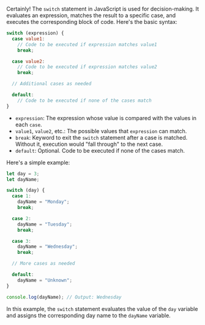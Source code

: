 Certainly! The `switch` statement in JavaScript is used for decision-making. It evaluates an expression, matches the result to a specific case, and executes the corresponding block of code. Here's the basic syntax:

```javascript
switch (expression) {
  case value1:
    // Code to be executed if expression matches value1
    break;

  case value2:
    // Code to be executed if expression matches value2
    break;

  // Additional cases as needed

  default:
    // Code to be executed if none of the cases match
}
```

- `expression`: The expression whose value is compared with the values in each `case`.
- `value1`, `value2`, etc.: The possible values that `expression` can match.
- `break`: Keyword to exit the `switch` statement after a case is matched. Without it, execution would "fall through" to the next case.
- `default`: Optional. Code to be executed if none of the cases match.

Here's a simple example:

```javascript
let day = 3;
let dayName;

switch (day) {
  case 1:
    dayName = "Monday";
    break;

  case 2:
    dayName = "Tuesday";
    break;

  case 3:
    dayName = "Wednesday";
    break;

  // More cases as needed

  default:
    dayName = "Unknown";
}

console.log(dayName); // Output: Wednesday
```

In this example, the `switch` statement evaluates the value of the `day` variable and assigns the corresponding day name to the `dayName` variable.